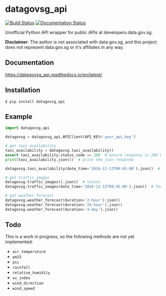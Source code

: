 # datagovsg_api

[![Build Status](https://travis-ci.org/half0wl/datagovsg_api.svg?branch=master)](https://travis-ci.org/half0wl/datagovsg_api) [![Documentation Status](https://readthedocs.org/projects/datagovsg-api/badge/?version=latest)](http://datagovsg-api.readthedocs.io/en/latest/?badge=latest)

Unofficial Python API wrapper for public APIs at developers.data.gov.sg.

**Disclaimer**: The author is not associated with data.gov.sg, and this project does not represent data.gov.sg or it's affiliates in any way.

## Documentation
  
https://datagovsg_api.readthedocs.io/en/latest/

## Installation

`$ pip install datagovsg_api`

## Example

```python
import datagovsg_api

datagovsg = datagovsg_api.APIClient(API_KEY='your_api_key')

# get taxi availability
taxi_availability = datagovsg.taxi_availability()
assert taxi_availability.status_code == 200  # ensure response is 200 OK
print(taxi_availability.json())  # print the json response

datagovsg.taxi_availability(date_time='2016-12-12T09:45:00').json()  # for data at specific date/time

# get traffic images
datagovsg.traffic_images().json()  # latest
datagovsg.traffic_images(date_time='2016-12-12T09:45:00').json()  # for data at specific date/time

# get weather forecast
datagovsg.weather_forecast(duration='2-hour').json()
datagovsg.weather_forecast(duration='24-hour').json()
datagovsg.weather_forecast(duration='4-day').json()

```

## Todo

This is a work in progress, so the following methods are not yet implemented:

* `air_temperature`
* `pm25`
* `psi`
* `rainfall`
* `relative_humidity`
* `uv_index`
* `wind_direction`
* `wind_speed`
